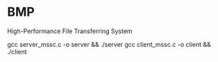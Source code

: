 # BMP
High-Performance File Transferring System

gcc server_mssc.c -o server && ./server
gcc client_mssc.c -o client && ./client